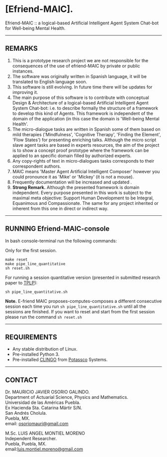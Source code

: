 # [Efriend-MAIC]. 

Efriend-MAIC :: a logical-based Artificial Intelligent Agent System Chat-bot for Well-being Mental Health.


---
REMARKS
---
1. This is a prototype research project we are not responsible for the consequences of the use of efriend-MAIC by private or public instances. 
2. The software was originally written in Spanish language, it will be translated to English language soon.
3. This software is still evolving. In future time there will be updates for improving it.
4. The main purpose of this software is to contribute with conceptual Design & Architecture of a logical-based Artificial Intelligent Agent System Chat-bot: i.e. to describe formally the structure of a framework to develop this kind of Agents.
This framework is independent of the domain of the application (in this case the domain is 'Well-being Mental Health'.
5. The micro-dialogue tasks are written in Spanish some of them based on mild therapies ('Mindfulness', 'Cognitive Therapy', 'Finding the Element', 'Flow States') for presenting enriching talks. Although the micro script slave agent tasks are based in experts resources, the aim of the project is to show a concept proof prototype where the framework can be applied to an specific domain filled by authorized experts.
6. Any copy-rights of text in micro-dialogues tasks corresponds to their correspondent authors.
7. MAIC means 'Master Agent Artificial Intelligent Composer' however you could pronounce it as 'Mike' or 'Mickey' (it is not a mouse).
8. Frequently documentation will be increased and updated .
9. **Strong Remark.** Although the presented framework is domain independent. Every purpose presented in this work is subject to the maximal meta objective: Support Human Development to be Integral, Equanimous and Compassionate. The same for any project inherited or inherent from this one in direct or indirect way.

---
RUNNING Efriend-MAIC-console
---

In bash console-terminal run the following commands: 

Only for the first session.
```
make reset
make pipe_line_quantitative
sh reset.sh
```

For running a session quantitative version (presented in submitted research paper to [TPLP](https://www.cambridge.org/core/journals/theory-and-practice-of-logic-programming)):

```
sh pipe_line_quantitative.sh
```

**Note.** E-friend MAIC proposes-computes-composes a different consecutive session each time you run `sh pipe_line_quantitative.sh` until all the sessions are finished. If you want to reset and start from the first session please run the command `sh reset.sh`

---
REQUIREMENTS
---

* Any stable distribution of Linux.
* Pre-installed Python 3.
* Pre-installed [CLINGO](https://potassco.org/clingo/) from [Potassco](https://potassco.org/) Systems.

---
CONTACT
---

Dr. MAURICIO JAVIER OSORIO GALINDO.\
Department of Actuarial Science, Physics and Mathematics.\
Universidad de las Américas Puebla.\
Ex Hacienda Sta. Catarina Mártir S/N.\
San Andrés Cholula.\
Puebla, MX.\
email: osoriomauri@gmail.com


M.Sc. LUIS ANGEL MONTIEL MORENO\
Independent Researcher.\
Puebla, Puebla, MX.\
email:luis.montiel.moreno@gmail.com
